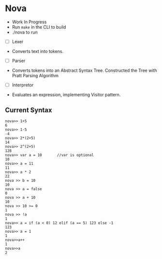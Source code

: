 # Nova

- Work In Progress
- Run `make` in the CLI to build
- ./nova to run

- [ ] Lexer
- Converts text into tokens.
- [ ] Parser
- Converts tokens into an Abstract Syntax Tree. Constructed the Tree with Pratt Parsing Algorithm
- [ ] Interpretor
- Evaluates an expression, implementing Visitor pattern.

## Current Syntax
```
nova>> 1+5
6
nova>> 1-5
-4
nova>> 2*(2+5)
14
nova>> 2^(2+5)
128
nova>> var a = 10       //var is optional
10
nova>> a = 11
11
nova>> a * 2
22
nova >> b = 10
10
nova >> a = false
0
nova >> a + 10
10
nova >> 10 >= 0
1
nova >> !a
1
nova>> a = if (a < 0) 12 elif (a == 5) 123 else -1
123
nova>> a = 1
1
nova>>a++
1
nova>>a
2
```
